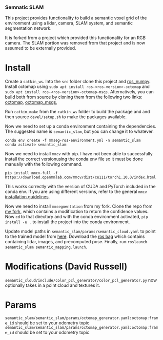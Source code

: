 ### Semnatic SLAM
This project provides functionality to build a semantic voxel grid of the environment using a lidar, camera, SLAM system, and semantic segmentation network.

It is forked from a project which provided this functionality for an RGB camera. The SLAM portion was removed from that project and is now assumed to be externally provided.

# Install
Create a `catkin_ws`. Into the `src` folder clone this project and [ros_numpy](https://github.com/eric-wieser/ros_numpy). Install octomap using `sudo apt install ros-<ros-version>-octomap` and `sudo apt install ros-<ros-version>-octomap-msgs`. Alternatively, you can build both from source by cloning them from the following two links: 
 [octomap](https://github.com/OctoMap/octomap), [octomap_msgs](https://github.com/OctoMap/octomap_msgs), 

Run `catkin_make` from the `catkin_ws` folder to build the package and and then source `devel/setup.sh` to make the packages available.

Now we need to set up a conda environment containing the dependencies. The suggested name is `semantic_slam`, but you can change it to whatever.
```
conda env create -f mmseg-ros-environment.yml -n semantic_slam 
conda activate semantic_slam 
```
Now we need to install `mmcv` with pip. I have not been able to successfully install the correct versionusing the conda env file so it must be done manually with the following command.
```
pip install mmcv-full -f https://download.openmmlab.com/mmcv/dist/cu111/torch1.10.0/index.html
```
This works correctly with the version of CUDA and PyTorch included in the conda env. If you are using different versions, refer to the general `mmcv` [installation guidelines](https://mmcv.readthedocs.io/en/latest/get_started/installation.html). 

Now we need to install `mmsegmentation` from my fork. Clone the repo from [my fork](https://github.com/russelldj/mmsegmentation), which contains a modification to return the confidence values. Now `cd` to that directory and with the conda environment activated, `pip install -e .` to install the project into the conda environment.

Update model paths in `semantic_slam/params/semantic_cloud.yaml` to point to the trained model from [here](https://github.com/fyandun/SafeForest/tree/main/data/models).
Download the [ros bag](https://drive.google.com/file/d/1fvlerB5mmBoTpVeji7noYaOWlfmmDmXf/view?usp=sharing) which contains containing lidar, images, and precomputed pose. Finally, run `roslaunch semantic_slam semantic_mapping.launch`.

# Modifications (David Russell)
`semantic_cloud/include/color_pcl_generator/color_pcl_generator.py` now optionally takes in a point cloud and textures it.

# Params
`semantic_slam/semantic_slam/params/octomap_generator.yaml:octomap:frame_id` should be set to your odometry topic
`semantic_slam/semantic_slam/params/octomap_generator.yaml:octomap:frame_id` should be set to your odometry topic
